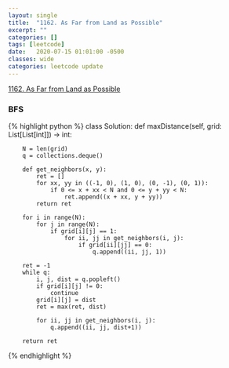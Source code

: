 ```yaml
---
layout: single
title:  "1162. As Far from Land as Possible"
excerpt: ""
categories: []
tags: [leetcode]
date:   2020-07-15 01:01:00 -0500
classes: wide
categories: leetcode update
---
```


[1162. As Far from Land as Possible](https://leetcode.com/problems/as-far-from-land-as-possible/)

### BFS


{% highlight python %}
class Solution:
    def maxDistance(self, grid: List[List[int]]) -> int:
        
        N = len(grid)
        q = collections.deque()
        
        def get_neighbors(x, y):
            ret = []
            for xx, yy in ((-1, 0), (1, 0), (0, -1), (0, 1)):
                if 0 <= x + xx < N and 0 <= y + yy < N:
                    ret.append((x + xx, y + yy))
            return ret
            
        for i in range(N):
            for j in range(N):
                if grid[i][j] == 1:
                    for ii, jj in get_neighbors(i, j):
                        if grid[ii][jj] == 0:
                            q.append((ii, jj, 1))
        
        ret = -1        
        while q:
            i, j, dist = q.popleft()
            if grid[i][j] != 0:
                continue
            grid[i][j] = dist
            ret = max(ret, dist)
            
            for ii, jj in get_neighbors(i, j):
                q.append((ii, jj, dist+1))
                
        return ret
            
{% endhighlight %}
